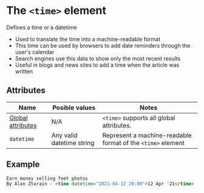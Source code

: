 # The `<time>` element
Defines a time or a datetime

- Used to translate the time into a machine-readable format
- This time can be used by browsers to add date reminders through the user's calendar
- Search engines use this data to show only the most recent results
- Useful in blogs and news sites to add a time when the article was written

## Attributes
| Name | Posible values | Notes |
|-|-|-|
| [Global attributes](../first-steps/global-attributes.md) | N/A | `<time>` supports all global attributes. |
| `datetime` | Any valid datetime string | Represent a machine-readable format of the `<time>` element |

## Example
```html
Earn money selling feet photos
By Alan Ztarain - <time datetime="2021-04-12 20:00">12 Apr '21</time>
```